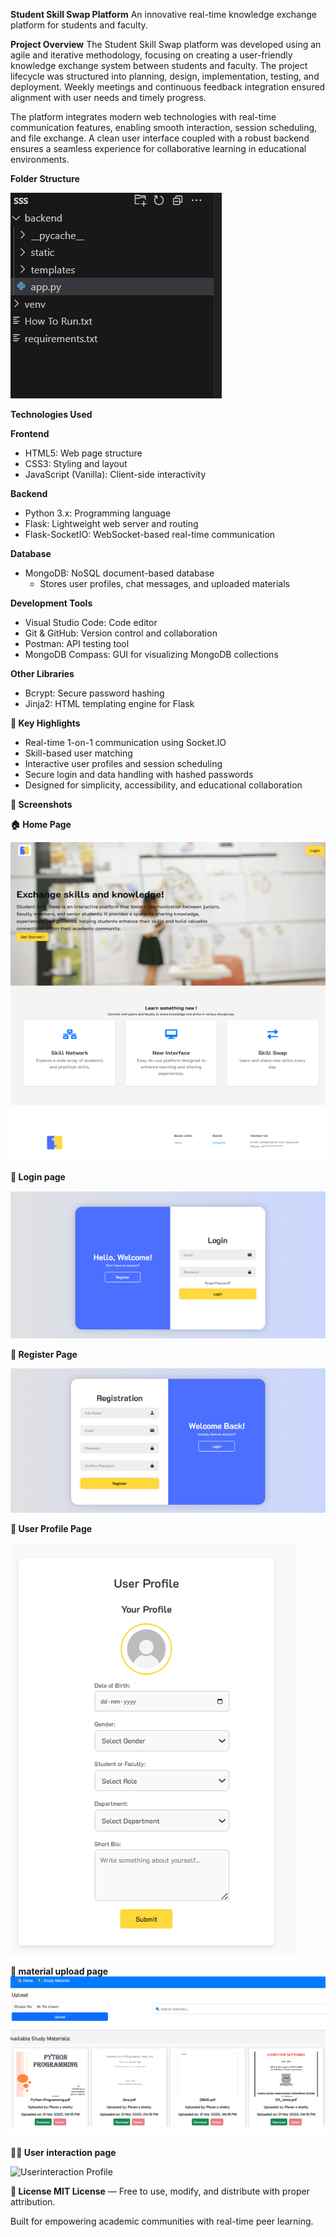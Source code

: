 **Student Skill Swap Platform**
An innovative real-time knowledge exchange platform for students and faculty.

**Project Overview**
The Student Skill Swap platform was developed using an agile and iterative methodology, focusing on creating a user-friendly knowledge exchange system between students and faculty. The project lifecycle was structured into planning, design, implementation, testing, and deployment. Weekly meetings and continuous feedback integration ensured alignment with user needs and timely progress.

The platform integrates modern web technologies with real-time communication features, enabling smooth interaction, session scheduling, and file exchange. A clean user interface coupled with a robust backend ensures a seamless experience for collaborative learning in educational environments.

**Folder Structure**

![folder structure](https://github.com/sinchana1408/Student_Skill_swap/blob/0c83eaa83a9cb48b9e799f5d132f0d0976716816/Screenshot%202025-07-11%20105105.png)

**Technologies Used**

**Frontend**
- HTML5: Web page structure
- CSS3: Styling and layout
- JavaScript (Vanilla): Client-side interactivity
  
**Backend**
- Python 3.x: Programming language
- Flask: Lightweight web server and routing
- Flask-SocketIO: WebSocket-based real-time communication

**Database**
- MongoDB: NoSQL document-based database
  - Stores user profiles, chat messages, and uploaded materials
 
**Development Tools**
- Visual Studio Code: Code editor
- Git & GitHub: Version control and collaboration
- Postman: API testing tool
- MongoDB Compass: GUI for visualizing MongoDB collections

**Other Libraries**
- Bcrypt: Secure password hashing
- Jinja2: HTML templating engine for Flask

**🚀 Key Highlights**
- Real-time 1-on-1 communication using Socket.IO
- Skill-based user matching
- Interactive user profiles and session scheduling
- Secure login and data handling with hashed passwords
- Designed for simplicity, accessibility, and educational collaboration
  

**📸 Screenshots**

**🏠 Home Page**

![Home Page](https://github.com/sinchana1408/Student_Skill_swap/blob/e4eb41584e3360912bec00933faa56373ee80308/Screenshot%202025-07-11%20110310.png)


**🔐 Login page**

![Login Page](https://github.com/sinchana1408/Student_Skill_swap/blob/b1b1a924e74201829f104b426041241e91c2dc4a/Screenshot%202025-07-11%20110513.png)

**🔐 Register Page**

![Register Page](https://github.com/sinchana1408/Student_Skill_swap/blob/b1b1a924e74201829f104b426041241e91c2dc4a/Screenshot%202025-07-11%20110524.png)

**👤 User Profile Page**

![User Profile](https://github.com/sinchana1408/Student_Skill_swap/blob/b1b1a924e74201829f104b426041241e91c2dc4a/Screenshot%202025-07-11%20110537.png)

**📘 material upload page** 
![My Screenshot](https://github.com/sinchana1408/Student_Skill_swap/blob/b1b1a924e74201829f104b426041241e91c2dc4a/Screenshot%202025-07-11%20110605.png)

**👤👤 User interaction page**

![Userinteraction Profile](images/profile.png)

**📃 License MIT License** — Free to use, modify, and distribute with proper attribution.

Built for empowering academic communities with real-time peer learning.

